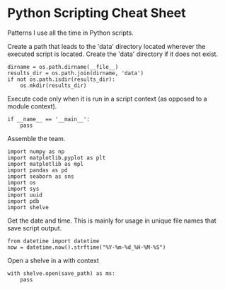 # Python Scripting Cheat Sheet
Patterns I use all the time in Python scripts. 

Create a path that leads to the 'data' directory located wherever the executed script is located. Create the 'data' directory if it does not exist.
```
dirname = os.path.dirname(__file__)
results_dir = os.path.join(dirname, 'data')
if not os.path.isdir(results_dir):
    os.mkdir(results_dir)
```

Execute code only when it is run in a script context (as opposed to a module context).
```
if __name__ == '__main__':
    pass
```

Assemble the team.
```
import numpy as np
import matplotlib.pyplot as plt
import matplotlib as mpl
import pandas as pd
import seaborn as sns
import os
import sys
import uuid
import pdb
import shelve
```

Get the date and time. This is mainly for usage in unique file names that save script output.
```
from datetime import datetime
now = datetime.now().strftime("%Y-%m-%d_%H-%M-%S")
```

Open a shelve in a with context
```
with shelve.open(save_path) as ms:
    pass
```
